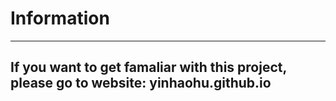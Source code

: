 # Information

-------------------------------------------------------------------
  If you want to get famaliar with this project, 
  please go to website: yinhaohu.github.io
-------------------------------------------------------------------
